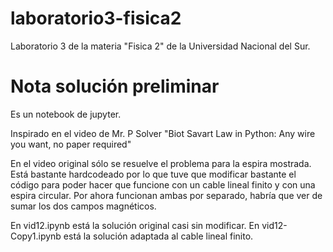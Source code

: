 # laboratorio3-fisica2
Laboratorio 3 de la materia "Fisica 2" de la Universidad Nacional del Sur.

# Nota solución preliminar
Es un notebook de jupyter.

Inspirado en el video de Mr. P Solver "Biot Savart Law in Python: Any wire you want, no paper required"

En el video original sólo se resuelve el problema para la espira mostrada. Está bastante hardcodeado por lo que tuve que modificar bastante el código para poder hacer que funcione con un cable lineal finito y con una espira circular. Por ahora funcionan ambas por separado, habría que ver de sumar los dos campos magnéticos.

En vid12.ipynb está la solución original casi sin modificar. En vid12-Copy1.ipynb está la solución adaptada al cable lineal finito.
